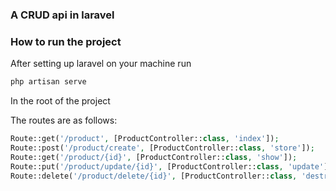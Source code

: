 ### A CRUD api in laravel

### How to run the project

After setting up laravel on your machine run

```bash
php artisan serve
```

In the root of the project

The routes are as follows:

```php
Route::get('/product', [ProductController::class, 'index']);                        -->Read
Route::post('/product/create', [ProductController::class, 'store']);                -->Create
Route::get('/product/{id}', [ProductController::class, 'show']);                    -->Read By Id
Route::put('/product/update/{id}', [ProductController::class, 'update']);           -->Update
Route::delete('/product/delete/{id}', [ProductController::class, 'destroy']);       -->Delete
```
